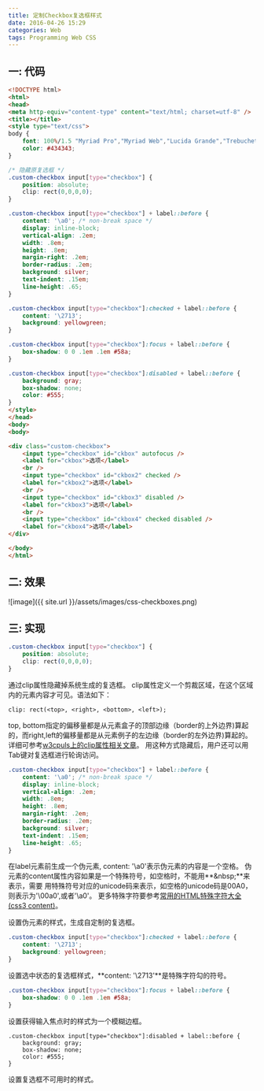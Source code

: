 ```yaml
---
title: 定制Checkbox复选框样式
date: 2016-04-26 15:29
categories: Web
tags: Programming Web CSS
---
```


## 一: 代码

```html
<!DOCTYPE html>
<html>
<head>
<meta http-equiv="content-type" content="text/html; charset=utf-8" />
<title></title>
<style type="text/css">
body {
	font: 100%/1.5 "Myriad Pro","Myriad Web","Lucida Grande","Trebuchet MS","Tahoma","Helvetica","Arial",sans-serif;
	color: #434343;
}

/* 隐藏原复选框 */
.custom-checkbox input[type="checkbox"] { 
    position: absolute;
    clip: rect(0,0,0,0);
}

.custom-checkbox input[type="checkbox"] + label::before {
    content: '\a0'; /* non-break space */
    display: inline-block;
    vertical-align: .2em;
    width: .8em;
    height: .8em;
    margin-right: .2em;
    border-radius: .2em;
    background: silver;
    text-indent: .15em;
    line-height: .65;
}

.custom-checkbox input[type="checkbox"]:checked + label::before {
    content: '\2713';
    background: yellowgreen;
}

.custom-checkbox input[type="checkbox"]:focus + label::before {
    box-shadow: 0 0 .1em .1em #58a;
}

.custom-checkbox input[type="checkbox"]:disabled + label::before {
    background: gray;
    box-shadow: none;
    color: #555;
}
</style>
</head>
<body>
<body>

<div class="custom-checkbox">
    <input type="checkbox" id="ckbox" autofocus />
    <label for="ckbox">选项</label>
    <br />
    <input type="checkbox" id="ckbox2" checked />
    <label for="ckbox2">选项</label>
    <br />
    <input type="checkbox" id="ckbox3" disabled />
    <label for="ckbox3">选项</label>
    <br />
    <input type="checkbox" id="ckbox4" checked disabled />
    <label for="ckbox4">选项</label>
</div>

</body>
</html>
```


## 二: 效果

![image]({{ site.url }}/assets/images/css-checkboxes.png)


## 三: 实现

```css
.custom-checkbox input[type="checkbox"] { 
    position: absolute;
    clip: rect(0,0,0,0);
}
```
通过clip属性隐藏掉系统生成的复选框。
clip属性定义一个剪裁区域，在这个区域内的元素内容才可见。语法如下：
```
clip: rect(<top>, <right>, <bottom>, <left>);
```
top, bottom指定的偏移量都是从元素盒子的顶部边缘（border的上外边界)算起的，而right,left的偏移量都是从元素例子的左边缘（border的左外边界)算起的。
详细可参考[w3cpuls上的clip属性相关文章](http://www.w3cplus.com/css3/clip.html)。
用这种方式隐藏后，用户还可以用Tab键对复选框进行轮询访问。


```css
.custom-checkbox input[type="checkbox"] + label::before {
    content: '\a0'; /* non-break space */
    display: inline-block;
    vertical-align: .2em;
    width: .8em;
    height: .8em;
    margin-right: .2em;
    border-radius: .2em;
    background: silver;
    text-indent: .15em;
    line-height: .65;
}
```
在label元素前生成一个伪元素, content: '\a0'表示伪元素的内容是一个空格。
伪元素的content属性内容如果是一个特殊符号，如空格时，不能用**&amp;nbsp;**来表示，需要
用特殊符号对应的unicode码来表示，如空格的unicode码是00A0，则表示为'\00a0',或者'\a0'。
更多特殊字符要参考[常用的HTML特殊字符大全(css3 content)](http://www.phpjz.cn/web/201311/1700.html)。

设置伪元素的样式，生成自定制的复选框。

```css
.custom-checkbox input[type="checkbox"]:checked + label::before {
    content: '\2713';
    background: yellowgreen;
}
```

设置选中状态的复选框样式，**content: '\2713'**是特殊字符勾的符号。 

```css
.custom-checkbox input[type="checkbox"]:focus + label::before {
    box-shadow: 0 0 .1em .1em #58a;
}
```
设置获得输入焦点时的样式为一个模糊边框。

```
.custom-checkbox input[type="checkbox"]:disabled + label::before {
    background: gray;
    box-shadow: none;
    color: #555;
}
```

设置复选框不可用时的样式。
